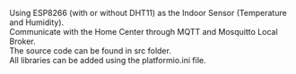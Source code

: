 Using ESP8266 (with or without DHT11) as the Indoor Sensor (Temperature and Humidity).  
Communicate with the Home Center through MQTT and Mosquitto Local Broker.  
The source code can be found in src folder.  
All libraries can be added using the platformio.ini file.
